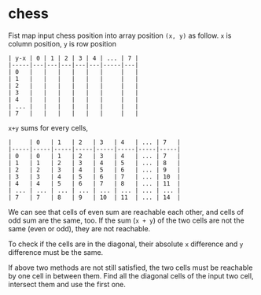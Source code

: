 # chess

Fist map input chess position into array position `(x, y)` as follow.
`x` is column position, `y` is row position

```
| y-x | 0 | 1 | 2 | 3 | 4 | ... | 7 |
|-----|---|---|---|---|---|-----|---|
| 0   |   |   |   |   |   |     |   |
| 1   |   |   |   |   |   |     |   |
| 2   |   |   |   |   |   |     |   |
| 3   |   |   |   |   |   |     |   |
| 4   |   |   |   |   |   |     |   |
| ... |   |   |   |   |   |     |   |
| 7   |   |   |   |   |   |     |   |
```

`x+y` sums for every cells,

```
|     | 0   | 1   | 2   | 3   | 4   | ... | 7   |
|-----|-----|-----|-----|-----|-----|-----|-----|
| 0   | 0   | 1   | 2   | 3   | 4   | ... | 7   |
| 1   | 1   | 2   | 3   | 4   | 5   | ... | 8   |
| 2   | 2   | 3   | 4   | 5   | 6   | ... | 9   |
| 3   | 3   | 4   | 5   | 6   | 7   | ... | 10  |
| 4   | 4   | 5   | 6   | 7   | 8   | ... | 11  |
| ... | ... | ... | ... | ... | ... | ... | ... |
| 7   | 7   | 8   | 9   | 10  | 11  | ... | 14  |
```

We can see that cells of even sum are reachable each other, and cells of odd sum are the same, too. If the sum (`x + y`) of the two cells are not the same (even or odd), they are not reachable.

To check if the cells are in the diagonal, their absolute `x` difference and `y` difference must be the same. 

If above two methods are not still satisfied, the two cells must be reachable by one cell in between them. Find all the diagonal cells of the input two cell, intersect them and use the first one.
